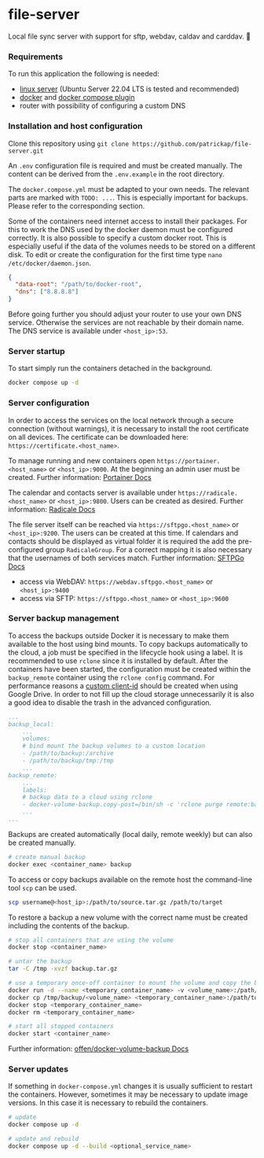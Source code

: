 # file-server

Local file sync server with support for sftp, webdav, caldav and carddav. 📁

### Requirements

To run this application the following is needed:

- [linux server](https://ubuntu.com/download/server) (Ubuntu Server 22.04 LTS is tested and recommended)
- [docker](https://docs.docker.com/engine/install/ubuntu/) and [docker compose plugin](https://docs.docker.com/compose/install/linux/)
- router with possibility of configuring a custom DNS

### Installation and host configuration

Clone this repository using `git clone https://github.com/patrickap/file-server.git`

An `.env` configuration file is required and must be created manually. The content can be derived from the `.env.example` in the root directory.

The `docker.compose.yml` must be adapted to your own needs. The relevant parts are marked with `TODO: ...`. This is especially important for backups. Please refer to the corresponding section.

Some of the containers need internet access to install their packages. For this to work the DNS used by the docker daemon must be configured correctly. It is also possible to specify a custom docker root. This is especially useful if the data of the volumes needs to be stored on a different disk. To edit or create the configuration for the first time type `nano /etc/docker/daemon.json`.

```json
{
  "data-root": "/path/to/docker-root",
  "dns": ["8.8.8.8"]
}
```

Before going further you should adjust your router to use your own DNS service. Otherwise the services are not reachable by their domain name. The DNS service is available under `<host_ip>:53`.

### Server startup

To start simply run the containers detached in the background.

```bash
docker compose up -d
```

### Server configuration

In order to access the services on the local network through a secure connection (without warnings), it is necessary to install the root certificate on all devices. The certificate can be downloaded here: `https://certificate.<host_name>`.

To manage running and new containers open `https://portainer.<host_name>` or `<host_ip>:9000`. At the beginning an admin user must be created. Further information: [Portainer Docs](https://docs.portainer.io)

The calendar and contacts server is available under `https://radicale.<host_name>` or `<host_ip>:9800`. Users can be created as desired. Further information: [Radicale Docs](https://radicale.org/v3.html)

The file server itself can be reached via `https://sftpgo.<host_name>` or `<host_ip>:9200`. The users can be created at this time. If calendars and contacts should be displayed as virtual folder it is required the add the pre-configured group `RadicaleGroup`. For a correct mapping it is also necessary that the usernames of both services match. Further information: [SFTPGo Docs](https://github.com/drakkan/sftpgo/tree/main/docs)

- access via WebDAV: `https://webdav.sftpgo.<host_name>` or `<host_ip>:9400`
- access via SFTP: `https://sftpgo.<host_name>` or `<host_ip>:9600`

### Server backup management

To access the backups outside Docker it is necessary to make them available to the host using bind mounts. To copy backups automatically to the cloud, a job must be specified in the lifecycle hook using a label. It is recommended to use `rclone` since it is installed by default. After the containers have been started, the configuration must be created within the `backup_remote` container using the `rclone config` command. For performance reasons a [custom client-id](https://rclone.org/drive/#making-your-own-client-id) should be created when using Google Drive. In order to not fill up the cloud storage unnecessarily it is also a good idea to disable the trash in the advanced configuration.

```yml
...
backup_local:
	...
	volumes:
	# bind mount the backup volumes to a custom location
	- /path/to/backup:/archive
	- /path/to/backup/tmp:/tmp
	...
backup_remote:
	...
	labels:
	# backup data to a cloud using rclone
	- docker-volume-backup.copy-post=/bin/sh -c 'rclone purge remote:backup ; rclone copy $$COMMAND_RUNTIME_ARCHIVE_FILEPATH remote:backup'
	...
...
```

Backups are created automatically (local daily, remote weekly) but can also be created manually.

```bash
# create manual backup
docker exec <container_name> backup
```

To access or copy backups available on the remote host the command-line tool `scp` can be used.

```bash
scp username@<host_ip>:/path/to/source.tar.gz /path/to/target
```

To restore a backup a new volume with the correct name must be created including the contents of the backup.

```bash
# stop all containers that are using the volume
docker stop <container_name>

# untar the backup
tar -C /tmp -xvzf backup.tar.gz

# use a temporary once-off container to mount the volume and copy the backup
docker run -d --name <temporary_container_name> -v <volume_name>:/path/to/mount alpine
docker cp /tmp/backup/<volume_name> <temporary_container_name>:/path/to/mount
docker stop <temporary_container_name>
docker rm <temporary_container_name>

# start all stopped containers
docker start <container_name>
```

Further information: [offen/docker-volume-backup Docs](https://github.com/offen/docker-volume-backup)

### Server updates

If something in `docker-compose.yml` changes it is usually sufficient to restart the containers. However, sometimes it may be necessary to update image versions. In this case it is necessary to rebuild the containers.

```bash
# update
docker compose up -d

# update and rebuild
docker compose up -d --build <optional_service_name>
```
